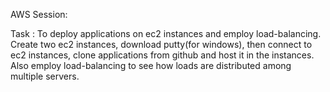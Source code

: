 AWS Session:

Task : To deploy applications on ec2 instances and employ load-balancing.
Create two ec2 instances, download putty(for windows), then connect to ec2 instances, clone applications from github and host it in the instances.
Also employ load-balancing to see how loads are distributed among multiple servers.